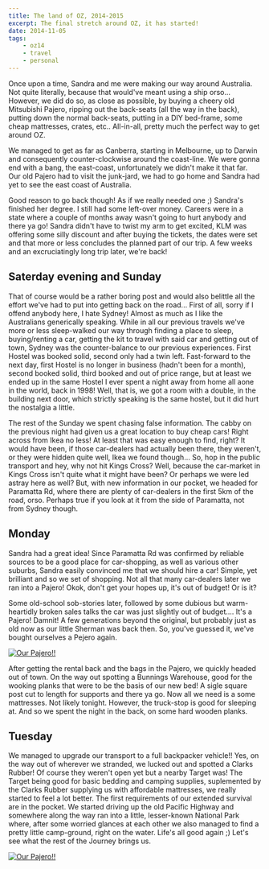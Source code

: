 ```yaml
---
title: The land of OZ, 2014-2015
excerpt: The final stretch around OZ, it has started!
date: 2014-11-05
tags:
    - oz14
    - travel
    - personal
---
```


Once upon a time, Sandra and me were making our way around Australia. Not quite literally,
because that would've meant using a ship orso... However, we did do so, as close as
possible, by buying a cheery old Mitsubishi Pajero, ripping out the back-seats (all the
way in the back), putting down the normal back-seats, putting in a DIY bed-frame, some
cheap mattresses, crates, etc.. All-in-all, pretty much the perfect way to get around OZ.

We managed to get as far as Canberra, starting in Melbourne, up to Darwin and consequently
counter-clockwise around the coast-line. We were gonna end with a bang, the east-coast,
unfortunately we didn't make it that far. Our old Pajero had to visit the junk-jard, we
had to go home and Sandra had yet to see the east coast of Australia.

Good reason to go back though! As if we really needed one ;) Sandra's finished her degree.
I still had some left-over money. Careers were in a state where a couple of months away
wasn't going to hurt anybody and there ya go! Sandra didn't have to twist my arm to get
excited, KLM was offering some silly discount and after buying the tickets, the dates were
set and that more or less concludes the planned part of our trip. A few weeks and an
excruciatingly long trip later, we're back!

## Saterday evening and Sunday

That of course would be a rather boring post and would also belittle all the effort we've
had to put into getting back on the road... First of all, sorry if I offend anybody here,
I hate Sydney! Almost as much as I like the Australians generically speaking. While in all
our previous travels we've more or less sleep-walked our way through finding a place to
sleep, buying/renting a car, getting the kit to travel with said car and getting out of
town, Sydney was the counter-balance to our previous experiences. First Hostel was booked
solid, second only had a twin left. Fast-forward to the next day, first Hostel is no
longer in business (hadn't been for a month), second booked solid, third booked and out of
price range, but at least we ended up in the same Hostel I ever spent a night away from
home all aone in the world, back in 1998! Well, that is, we got a room with a double, in
the building next door, which strictly speaking is the same hostel, but it did hurt the
nostalgia a little.

The rest of the Sunday we spent chasing false information. The cabby on the previous night
had given us a great location to buy cheap cars! Right across from Ikea no less! At least
that was easy enough to find, right? It would have been, if those car-dealers had actually
been there, they weren't, or they were hidden quite well, Ikea we found though... So, hop
in the public transport and hey, why not hit Kings Cross? Well, because the car-market in
Kings Cross isn't quite what it might have been? Or perhaps we were led astray here as
well? But, with new information in our pocket, we headed for Paramatta Rd, where there are
plenty of car-dealers in the first 5km of the road, orso. Perhaps true if you look at it
from the side of Paramatta, not from Sydney though.

## Monday

Sandra had a great idea! Since Paramatta Rd was confirmed by reliable sources to be a good
place for car-shopping, as well as various other suburbs, Sandra easily convinced me that
we should hire a car! Simple, yet brilliant and so we set of shopping. Not all that many
car-dealers later we ran into a Pajero! Okok, don't get your hopes up, it's out of budget!
Or is it?

Some old-school sob-stories later, followed by some dubious but warm-heartidly broken
sales talks the car was just slightly out of budget.... It's a Pajero! Damnit! A few
generations beyond the original, but probably just as old now as our little Sherman was
back then. So, you've guessed it, we've bought ourselves a Pejero again.


[![Our Pajero!!][imgI]][I]

After getting the rental back and the bags in the Pajero, we quickly headed out of town.
On the way out spotting a Bunnings Warehouse, good for the wooking planks that were to be
the basis of our new bed! A sigle square post cut to length for supports and there ya go.
Now all we need is a some mattresses. Not likely tonight. However, the truck-stop is good
for sleeping at. And so we spent the night in the back, on some hard wooden planks.

## Tuesday

We managed to upgrade our transport to a full backpacker vehicle!! Yes, on the way out of
wherever we stranded, we lucked out and spotted a Clarks Rubber! Of course they weren't
open yet but a nearby Target was! The Target being good for basic bedding and camping
supplies, suplemented by the Clarks Rubber supplying us with affordable mattresses, we
really started to feel a lot better. The first requirements of our extended survival are
in the pocket. We started driving up the old Pacific Highway and somewhere along the way
ran into a little, lesser-known National Park where, after some worried glances at each
other we also managed to find a pretty little camp-ground, right on the water. Life's
all good again ;) Let's see what the rest of the Journey brings us.

[![Our Pajero!!][imgII]][II]

[I]: https://www.flickr.com/photos/windgazer/15727061381
[imgI]: https://farm6.staticflickr.com/5602/15727061381_c05a4e13f3_z.jpg
[II]: https://www.flickr.com/photos/windgazer/15729060825
[imgII]: https://farm8.staticflickr.com/7505/15729060825_25a80fe7b0_z.jpg
